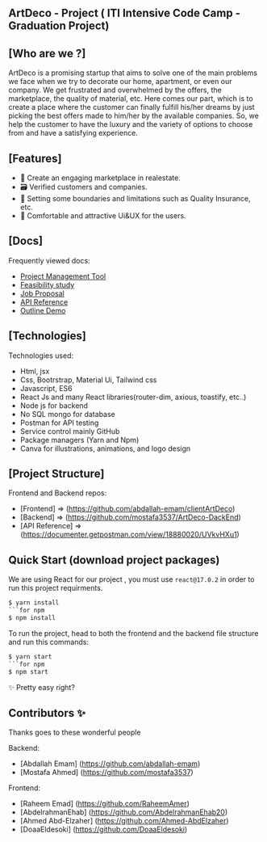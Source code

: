 ##  ArtDeco - Project ( ITI  Intensive Code Camp -  Graduation Project) 
 

## [Who are we ?]
ArtDeco is a promising startup that aims to solve one of the main problems we face when we try to decorate our home, apartment, or even our company. We get frustrated and overwhelmed by the offers, the marketplace, the quality of material, etc. Here comes our part, which is to create a place where the customer can finally fulfill his/her dreams by just picking the best offers made to him/her by the available companies. So, we help the customer to have the luxury and the variety of options to choose from and have a satisfying experience.<br>

## [Features]

- 🎣 Create an engaging marketplace in realestate. 
- 🗃 Verified customers and companies.
- 🚦 Setting some boundaries and limitations such as Quality Insurance, etc.
- 🚀 Comfortable and attractive Ui&UX for the users.

## [Docs]

Frequently viewed docs:

- [Project Management Tool](https://trello.com/b/1rlBmYww/artdeco)
- [Feasibility study](https://docs.google.com/document/d/1gIIogXj7wVUCfnW0yCGLMw7OQKRZV1vtUAyjxHLvBeY/edit#)
- [Job Proposal](https://docs.google.com/document/d/17LJi41KrPDV3944QibJrNGnKMLY1iwFaXpu1FiRqwY4/edit#heading=h.gjdgxs)
- [API Reference](https://documenter.getpostman.com/view/18880020/UVkvHXu1)
- [Outline Demo](https://docs.google.com/document/d/112AJfxMnqZGrdAdplxwxSAPYgRj9zOdP2p6x6GZXTAY/edit)



## [Technologies]

Technologies used:

- Html, jsx
- Css, Bootrstrap, Material Ui, Tailwind css
- Javascript, ES6
- React Js and many React libraries(router-dim, axious, toastify, etc..)
- Node js for backend
- No SQL mongo for database
- Postman for API testing
- Service control mainly GitHub
- Package managers (Yarn and Npm)
- Canva for illustrations, animations, and logo design


## [Project Structure]

Frontend and Backend repos:

- [Frontend] => (https://github.com/abdallah-emam/clientArtDeco)
- [Backend] => (https://github.com/mostafa3537/ArtDeco-DackEnd)
- [API Reference] => (https://documenter.getpostman.com/view/18880020/UVkvHXu1)



## Quick Start (download project packages)
We are using React for our project , you must use `react@17.0.2` in order to run this project requirments.

```for yarn
$ yarn install 
```for npm
$ npm install
```

To run the project, head to both the frontend and the backend file structure and run this commands:
```for yarn
$ yarn start 
```for npm
$ npm start
```

✨ Pretty easy right?

## Contributors ✨
Thanks goes to these wonderful people

Backend:
- [Abdallah Emam] (https://github.com/abdallah-emam)
- [Mostafa Ahmed] (https://github.com/mostafa3537)

Frontend:
- [Raheem Emad] (https://github.com/RaheemAmer)
- [AbdelrahmanEhab] (https://github.com/AbdelrahmanEhab20)
- [Ahmed Abd-Elzaher] (https://github.com/Ahmed-AbdElzaher)
- [DoaaEldesoki] (https://github.com/DoaaEldesoki)


<!-- ALL-CONTRIBUTORS-LIST:START - Do not remove or modify this section -->
<!-- prettier-ignore-start -->
<!-- markdownlint-disable -->


